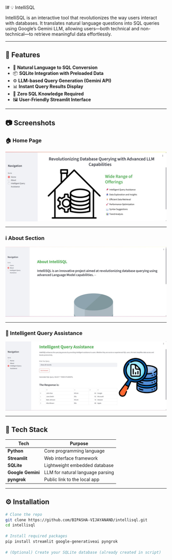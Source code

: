I# 💡 IntelliSQL

IntelliSQL is an interactive tool that revolutionizes the way users interact with databases. It translates natural language questions into SQL queries using Google’s Gemini LLM, allowing users—both technical and non-technical—to retrieve meaningful data effortlessly.

---

## 🌟 Features

- 🔄 **Natural Language to SQL Conversion**
- 📦 **SQLite Integration with Preloaded Data**
- ⚙️ **LLM-based Query Generation (Gemini API)**
- 📊 **Instant Query Results Display**
- 🧠 **Zero SQL Knowledge Required**
- 🖼️ **User-Friendly Streamlit Interface**

---

## 📷 Screenshots

### 🏠 Home Page  
![Home Page](page1.jpeg)

---

### ℹ️ About Section  
![About Page](page2.jpeg)

---

### 🤖 Intelligent Query Assistance  
![Query Page](page3.jpeg)

---

## 🔧 Tech Stack

| Tech              | Purpose                          |
|-------------------|----------------------------------|
| **Python**        | Core programming language        |
| **Streamlit**     | Web interface framework          |
| **SQLite**        | Lightweight embedded database    |
| **Google Gemini** | LLM for natural language parsing |
| **pyngrok**       | Public link to the local app     |

---

## ⚙️ Installation

```bash
# Clone the repo
git clone https://github.com/BIPASHA-VIJAYANAND/intellisql.git
cd intellisql

# Install required packages
pip install streamlit google-generativeai pyngrok

# (Optional) Create your SQLite database (already created in script)

